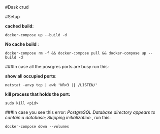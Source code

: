 #Dask crud

#Setup

**cached build:**

`docker-compose up --build -d`

**No cache build :** 


`docker-compose rm -f && docker-compose pull && docker-compose up --build -d `



###In case all the posrgres ports are busy run this: 

**show all occupied ports:**

`netstat -anvp tcp | awk 'NR<3 || /LISTEN/'`

**kill process that holds the port:**

`sudo kill <pid>`

###In case you see this error: _PostgreSQL Database directory appears to contain a database; Skipping initialization_ , run this:

`docker-compose down --volumes`
